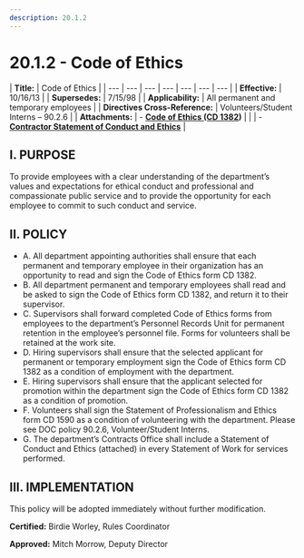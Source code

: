 ```yaml
---
description: 20.1.2
---
```


# 20.1.2 - Code of Ethics

| **Title:** | Code of Ethics |
| --- | --- | --- | --- | --- | --- | --- |
| **Effective:** | 10/16/13 |
| **Supersedes:** | 7/15/98 |
| **Applicability:** | All permanent and temporary employees |
| **Directives Cross-Reference:** | Volunteers/Student Interns – 90.2.6 |
| **Attachments:** | - [**Code of Ethics \(CD 1382**](cd-1382.md)**\)** |
|  | - [**Contractor Statement of Conduct and Ethics**](contractor.md) |

## **I. PURPOSE**

To provide employees with a clear understanding of the department’s values and expectations for ethical conduct and professional and compassionate public service and to provide the opportunity for each employee to commit to such conduct and service.

## II. POLICY

* A. All department appointing authorities shall ensure that each permanent and temporary employee in their organization has an opportunity to read and sign the Code of Ethics form CD 1382.  
* B. All department permanent and temporary employees shall read and be asked to sign the Code of Ethics form CD 1382, and return it to their supervisor. 
* C. Supervisors shall forward completed Code of Ethics forms from employees to the department’s Personnel Records Unit for permanent retention in the employee’s personnel file. Forms for volunteers shall be retained at the work site. 
* D. Hiring supervisors shall ensure that the selected applicant for permanent or temporary employment sign the Code of Ethics form CD 1382 as a condition of employment with the department.  
* E. Hiring supervisors shall ensure that the applicant selected for promotion within the department sign the Code of Ethics form CD 1382 as a condition of promotion.  
* F. Volunteers shall sign the Statement of Professionalism and Ethics form CD 1590 as a condition of volunteering with the department. Please see DOC policy 90.2.6, Volunteer/Student Interns.  
* G. The department’s Contracts Office shall include a Statement of Conduct and Ethics \(attached\) in every Statement of Work for services performed. 

## **III. IMPLEMENTATION**

This policy will be adopted immediately without further modification.

**Certified:** Birdie Worley, Rules Coordinator

**Approved:** Mitch Morrow, Deputy Director

